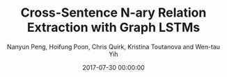 ---
title: "Cross-Sentence N-ary Relation Extraction with Graph LSTMs"
collection: publications
permalink: /publication/2017-07-30-0061
date: 2017-07-30 00:00:00
author: 'Nanyun Peng, Hoifung Poon, Chris Quirk, Kristina Toutanova and Wen-tau Yih'
venue: 'TACL'
---